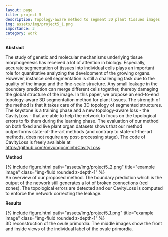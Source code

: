 ```yaml
---
layout: page
title: project 5
description: Topology-aware method to segment 3D plant tissues images
img: assets/img/project5_1.png
importance: 3
category: work
---
```



<b> Abstract </b>

The study of genetic and molecular mechanisms underlying tissue morphogenesis
has received a lot of attention in biology. Especially, accurate segmentation of
tissues into individual cells plays an important role for quantitative analyzing the
development of the growing organs. However, instance cell segmentation is still
a challenging task due to the quality of the image and the fine-scale structure.
Any small leakage in the boundary prediction can merge different cells together,
thereby damaging the global structure of the image. In this paper, we propose an
end-to-end topology-aware 3D segmentation method for plant tissues. The strength
of the method is that it takes care of the 3D topology of segmented structures. The
keystone is a training phase and a new topology-aware loss - the CavityLoss - that
are able to help the network to focus on the topological errors to fix them during
the learning phase. The evaluation of our method on both fixed and live plant organ
datasets shows that our method outperforms state-of-the-art methods (and contrary
to state-of-the-art methods, does not require any post-processing stage). The code
of CavityLoss is freely available at https://github.com/onvungocminh/CavityLoss.


<b> Method </b>

<div class="row">
    <div class="col-sm mt-3 mt-md-0">
        {% include figure.html path="assets/img/project5_2.png" title="example image" class="img-fluid rounded z-depth-1" %}
    </div>
</div>
<div class="caption">
    An overview of our proposed method. The boundary prediction which is the output of the
network still generates a lot of broken connections (red zones). The topological errors are detected
and our CavityLoss is computed to enforce the network correcting the leakage. 
</div>


<b> Results </b>

<div class="row">
    <div class="col-sm mt-3 mt-md-0">
        {% include figure.html path="assets/img/project5_1.png" title="example image" class="img-fluid rounded z-depth-1" %}
    </div>
</div>
<div class="caption">
     3D reconstruction of the ovule primordia. The middle images show the front and inside
views of the individual label of the ovule primordia.
</div>